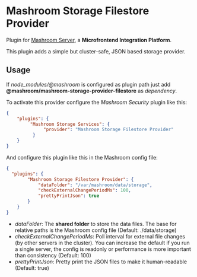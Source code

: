 
# Mashroom Storage Filestore Provider

Plugin for [Mashroom Server](https://www.mashroom-server.com), a **Microfrontend Integration Platform**.

This plugin adds a simple but cluster-safe, JSON based storage provider.

## Usage

If *node_modules/@mashroom* is configured as plugin path just add **@mashroom/mashroom-storage-provider-filestore** as *dependency*.

To activate this provider configure the _Mashroom Security_ plugin like this:

```json
{
    "plugins": {
         "Mashroom Storage Services": {
              "provider": "Mashroom Storage Filestore Provider"
          }
    }
}
```

And configure this plugin like this in the Mashroom config file:

```json
{
  "plugins": {
        "Mashroom Storage Filestore Provider": {
            "dataFolder": "/var/mashroom/data/storage",
            "checkExternalChangePeriodMs": 100,
            "prettyPrintJson": true
        }
    }
}
```

 * _dataFolder_: The **shared folder** to store the data files. The base for relative paths is the Mashroom config file (Default: ./data/storage)
 * _checkExternalChangePeriodMs_: Poll interval for external file changes (by other servers in the cluster).
   You can increase the default if you run a single server, the config is readonly or performance is more important than consistency (Default: 100)
 * _prettyPrintJson_: Pretty print the JSON files to make it human-readable (Default: true)
